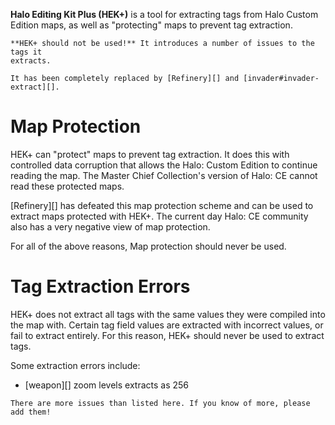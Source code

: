 **Halo Editing Kit Plus (HEK+)** is a tool for extracting tags from Halo Custom
Edition maps, as well as "protecting" maps to prevent tag extraction.

```.alert danger
**HEK+ should not be used!** It introduces a number of issues to the tags it
extracts.

It has been completely replaced by [Refinery][] and [invader#invader-extract][].
```

# Map Protection
HEK+ can "protect" maps to prevent tag extraction. It does this with controlled
data corruption that allows the Halo: Custom Edition to continue reading the
map. The Master Chief Collection's version of Halo: CE cannot read these
protected maps.

[Refinery][] has defeated this map protection scheme and can be used to extract
maps protected with HEK+. The current day Halo: CE community also has a very
negative view of map protection.

For all of the above reasons, Map protection should never be used.

# Tag Extraction Errors
HEK+ does not extract all tags with the same values they were compiled into the
map with. Certain tag field values are extracted with incorrect values, or fail
to extract entirely. For this reason, HEK+ should never be used to extract tags.

Some extraction errors include:

* [weapon][] zoom levels extracts as 256

```.alert info
There are more issues than listed here. If you know of more, please add them!
```
